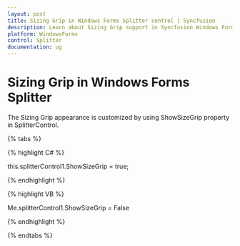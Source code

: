 ```yaml
---
layout: post
title: Sizing Grip in Windows Forms Splitter control | Syncfusion
description: Learn about Sizing Grip support in Syncfusion Windows Forms Splitter control and more details.
platform: WindowsForms
control: Splitter  
documentation: ug
---
```


# Sizing Grip in Windows Forms Splitter

The Sizing Grip appearance is customized by using ShowSizeGrip property in SplitterControl.

{% tabs %}

{% highlight C# %}



this.splitterControl1.ShowSizeGrip = true;

{% endhighlight %}

{% highlight VB %}

Me.splitterControl1.ShowSizeGrip = False

{% endhighlight %}

{% endtabs %}
